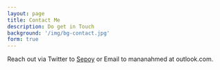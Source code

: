 ```yaml
---
layout: page
title: Contact Me
description: Do get in Touch
background: '/img/bg-contact.jpg'
form: true
---
```


Reach out via Twitter to [Sepoy](http://twitter.com/sepoy) or Email to mananahmed at outlook.com.
